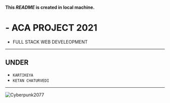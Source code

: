 **This *README* is created in local machine.**
#  - ACA PROJECT 2021
   - FULL STACK WEB DEVELEOPMENT
-------

##  UNDER 
  - `KARTIKEYA`
  - `KETAN CHATURVEDI`
 ---------
![Cyberpunk2077](https://cdn.pixabay.com/photo/2020/12/20/21/17/city-5848267_1280.jpg)
